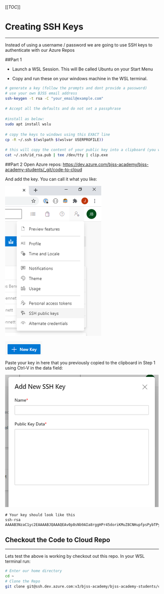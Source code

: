[[_TOC_]]

# Creating SSH Keys
---
Instead of using a username / password we are going to use SSH keys to authenticate with our Azure Repos

##Part 1

* Launch a WSL Session. This will Be called Ubuntu on your Start Menu

* Copy and run these on your windows machine in the WSL terminal.

```bash
# generate a key (follow the prompts and dont provide a password)
# use your own BJSS email address
ssh-keygen -t rsa -C "your_email@example.com"

# Accept all the defaults and do not set a passphrase

#install as below:
sudo apt install wslu

# copy the keys to windows using this EXACT line
cp -R ~/.ssh $(wslpath $(wslvar USERPROFILE))

# this will copy the content of your public key into a clipboard (you will need this in Step 2)
cat ~/.ssh/id_rsa.pub | tee /dev/tty | clip.exe

```

##Part 2
Open Azure repos: https://dev.azure.com/bjss-academy/bjss-academy-students/_git/code-to-cloud

And add the key. You can call it what you like:

![ssh](./images/ssh.png)

![newkey](./images/newkey.png)

Paste your key in here that you previously copied to the clipboard in Step 1 using Ctrl-V in the data field:

![addkey](./images/addkey.png)

```
# Your key should look like this
ssh-rsa AAAAB3NzaC1yc2EAAAABJQAAAQEAv0p8sNb9AIa8rggHPr45doriKMuZ8CNHupfpsPybTPyQacgNYHaS7sq/xEeLr05qC9JXJkFWL0N42JNqmPuO8uuMLLvXU1usFysWZ2QYZQ0SdJKb/2dk0EXv7iYjr11M5HYedlCSmVWUKnyfh4/eEL3u6WGH/NsHXbgmXaViMIOVbgjt9/9ks8Aj5mSoDy/qMpznJCcGCYAOG79/M1PeF9ERACOyVo/KFN5DjzSD4n4xtFibqOZTDqZvMVsxFAOqVDKwqTIzkaR86hFsjdDVs0fk0/qWEK6liUB792Xmp3r9YVTrhvhGgcfcHsz/f68gv7/dMH7CHZU0Qu8XL8lPmw==
```

## Checkout the Code to Cloud Repo
---
Lets test the above is working by checkout out this repo.
In your WSL terminal run:

```bash
# Enter our home directory
cd ~
# Clone the Repo
git clone git@ssh.dev.azure.com:v3/bjss-academy/bjss-academy-students/code-to-cloud
```
